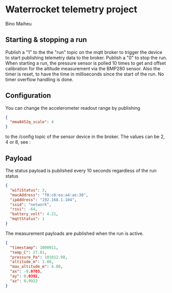 # Waterrocket telemetry project

Bino Maiheu

## Starting & stopping a run

Publish a "1" to the the "run" topic on the mqtt broker to trigger the device to start publishing telemetry
data to the broker. Publish a "0" to stop the run. When starting a run, the pressure sensor is polled 10 times
to get and offset calibration for the altitude measurement via the BMP280 sensor. Also the timer is reset, to 
have the time in milliseconds since the start of the run. No timer overflow handling is done. 

## Configuration

You can change the accelerometer readout range  by publishing 

```json
{
  "mma8452q_scale": 4
}
```

to the /config topic of the sensor device in the broker. The values can be 2, 4 or 8, see : 


## Payload

The status payload is published every 10 seconds regardless of the run status

```json
{
  "wifiStatus": 3,
  "macAddress": "f0:c8:ea:a4:ae:30",
  "ipAddress": "192.168.1.104",
  "ssid": "network",
  "rssi": -64,
  "battery_volt": 4.21,
  "mqttStatus": 1
}
```

The measurement payloads are published when the run is active. 

```json
{
  "timestamp": 1000911,
  "temp_C": 27.81,
  "pressure_Pa": 101012.98,
  "altitude_m": 1.88,
  "max_altitude_m": 4.08,
  "ax": -0.0703,
  "ay": 0.0391,
  "az": 0.9922
}
```
